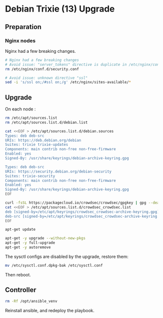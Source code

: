 # Debian Trixie (13) Upgrade

## Preparation

### Nginx nodes

Nginx had a few breaking changes.

```bash
# Nginx had a few breaking changes
# Avoid issue: "server_tokens" directive is duplicate in /etc/nginx/conf.d/security.conf:3
rm /etc/nginx/conf.d/security.conf

# Avoid issue: unknown directive "ssl" 
sed -i 's/ssl on;/#ssl on;/g' /etc/nginx/sites-available/*
```

## Upgrade

On each node :

```bash
rm /etc/apt/sources.list
rm /etc/apt/sources.list.d/debian.list

cat <<EOF > /etc/apt/sources.list.d/debian.sources
Types: deb deb-src
URIs: https://deb.debian.org/debian
Suites: trixie trixie-updates
Components: main contrib non-free non-free-firmware
Enabled: yes
Signed-By: /usr/share/keyrings/debian-archive-keyring.gpg

Types: deb deb-src
URIs: https://security.debian.org/debian-security
Suites: trixie-security
Components: main contrib non-free non-free-firmware
Enabled: yes
Signed-By: /usr/share/keyrings/debian-archive-keyring.gpg
EOF

curl -fsSL https://packagecloud.io/crowdsec/crowdsec/gpgkey | gpg --dearmor > /etc/apt/keyrings/crowdsec_crowdsec-archive-keyring.gpg
cat <<EOF > /etc/apt/sources.list.d/crowdsec_crowdsec.list
deb [signed-by=/etc/apt/keyrings/crowdsec_crowdsec-archive-keyring.gpg] https://packagecloud.io/crowdsec/crowdsec/any any main
deb-src [signed-by=/etc/apt/keyrings/crowdsec_crowdsec-archive-keyring.gpg] https://packagecloud.io/crowdsec/crowdsec/any any main
EOF

apt-get update

apt-get -y upgrade --without-new-pkgs
apt-get -y full-upgrade
apt-get -y autoremove
```

The sysctl configs are disabled by the upgrade, restore them:

```bash
mv /etc/sysctl.conf.dpkg-bak /etc/sysctl.conf
```

Then reboot.

## Controller

```bash
rm -Rf /opt/ansible_venv
```

Reinstall ansible, and redeploy the playbook.

